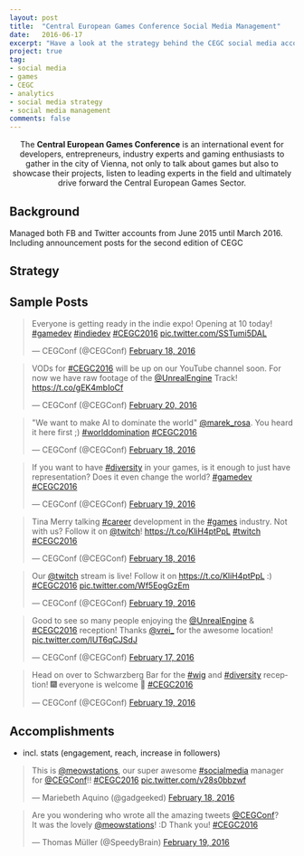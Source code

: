 ```yaml
---
layout: post
title:  "Central European Games Conference Social Media Management"
date:   2016-06-17
excerpt: "Have a look at the strategy behind the CEGC social media accounts. Includes example posts and achievements."
project: true
tag:
- social media
- games
- CEGC
- analytics
- social media strategy
- social media management
comments: false
---
```

    
<center>The <b>Central European Games Conference</b> is an international event for developers, entrepreneurs, industry experts and gaming enthusiasts to gather in the city of Vienna, not only to talk about games but also to showcase their projects, listen to leading experts in the field and ultimately drive forward the Central European Games Sector.</center>
      
## Background
Managed both FB and Twitter accounts from June 2015 until March 2016.
Including announcement posts for the second edition of CEGC

## Strategy

## Sample Posts

<blockquote class="twitter-tweet" data-lang="en"><p lang="en" dir="ltr">Everyone is getting ready in the indie expo! Opening at 10 today! <a href="https://twitter.com/hashtag/gamedev?src=hash">#gamedev</a> <a href="https://twitter.com/hashtag/indiedev?src=hash">#indiedev</a> <a href="https://twitter.com/hashtag/CEGC2016?src=hash">#CEGC2016</a> <a href="https://t.co/SSTumi5DAL">pic.twitter.com/SSTumi5DAL</a></p>&mdash; CEGConf (@CEGConf) <a href="https://twitter.com/CEGConf/status/700238093186699264">February 18, 2016</a></blockquote>
<script async src="//platform.twitter.com/widgets.js" charset="utf-8"></script>

<blockquote class="twitter-tweet" data-lang="en"><p lang="en" dir="ltr">VODs for <a href="https://twitter.com/hashtag/CEGC2016?src=hash">#CEGC2016</a> will be up on our YouTube channel soon. For now we have raw footage of the <a href="https://twitter.com/UnrealEngine">@UnrealEngine</a> Track! <a href="https://t.co/gEK4mbIoCf">https://t.co/gEK4mbIoCf</a></p>&mdash; CEGConf (@CEGConf) <a href="https://twitter.com/CEGConf/status/701043817047310337">February 20, 2016</a></blockquote>
<script async src="//platform.twitter.com/widgets.js" charset="utf-8"></script>

<blockquote class="twitter-tweet" data-lang="en"><p lang="en" dir="ltr">&quot;We want to make AI to dominate the world&quot; <a href="https://twitter.com/marek_rosa">@marek_rosa</a>. You heard it here first ;) <a href="https://twitter.com/hashtag/worlddomination?src=hash">#worlddomination</a> <a href="https://twitter.com/hashtag/CEGC2016?src=hash">#CEGC2016</a></p>&mdash; CEGConf (@CEGConf) <a href="https://twitter.com/CEGConf/status/700347563736702976">February 18, 2016</a></blockquote>
<script async src="//platform.twitter.com/widgets.js" charset="utf-8"></script>

<blockquote class="twitter-tweet" data-lang="en"><p lang="en" dir="ltr">If you want to have <a href="https://twitter.com/hashtag/diversity?src=hash">#diversity</a> in your games, is it enough to just have representation? Does it even change the world? <a href="https://twitter.com/hashtag/gamedev?src=hash">#gamedev</a> <a href="https://twitter.com/hashtag/CEGC2016?src=hash">#CEGC2016</a></p>&mdash; CEGConf (@CEGConf) <a href="https://twitter.com/CEGConf/status/700651567624486912">February 19, 2016</a></blockquote>
<script async src="//platform.twitter.com/widgets.js" charset="utf-8"></script>

<blockquote class="twitter-tweet" data-lang="en"><p lang="en" dir="ltr">Tina Merry talking <a href="https://twitter.com/hashtag/career?src=hash">#career</a> development in the <a href="https://twitter.com/hashtag/games?src=hash">#games</a> industry. Not with us? Follow it on <a href="https://twitter.com/Twitch">@twitch</a>! <a href="https://t.co/KliH4ptPpL">https://t.co/KliH4ptPpL</a> <a href="https://twitter.com/hashtag/twitch?src=hash">#twitch</a> <a href="https://twitter.com/hashtag/CEGC2016?src=hash">#CEGC2016</a></p>&mdash; CEGConf (@CEGConf) <a href="https://twitter.com/CEGConf/status/700260371773444096">February 18, 2016</a></blockquote>
<script async src="//platform.twitter.com/widgets.js" charset="utf-8"></script>

<blockquote class="twitter-tweet" data-lang="en"><p lang="en" dir="ltr">Our <a href="https://twitter.com/Twitch">@twitch</a> stream is live! Follow it on <a href="https://t.co/KliH4ptPpL">https://t.co/KliH4ptPpL</a> :) <a href="https://twitter.com/hashtag/CEGC2016?src=hash">#CEGC2016</a> <a href="https://t.co/Wf5EogGzEm">pic.twitter.com/Wf5EogGzEm</a></p>&mdash; CEGConf (@CEGConf) <a href="https://twitter.com/CEGConf/status/700606003889512448">February 19, 2016</a></blockquote>
<script async src="//platform.twitter.com/widgets.js" charset="utf-8"></script>

<blockquote class="twitter-tweet" data-lang="en"><p lang="en" dir="ltr">Good to see so many people enjoying the <a href="https://twitter.com/UnrealEngine">@UnrealEngine</a> &amp; <a href="https://twitter.com/hashtag/CEGC2016?src=hash">#CEGC2016</a> reception! Thanks <a href="https://twitter.com/vrei_">@vrei_</a> for the awesome location! <a href="https://t.co/lUT6qCJSdJ">pic.twitter.com/lUT6qCJSdJ</a></p>&mdash; CEGConf (@CEGConf) <a href="https://twitter.com/CEGConf/status/700031953337237506">February 17, 2016</a></blockquote>
<script async src="//platform.twitter.com/widgets.js" charset="utf-8"></script>

<blockquote class="twitter-tweet" data-lang="en"><p lang="en" dir="ltr">Head on over to Schwarzberg Bar for the <a href="https://twitter.com/hashtag/wig?src=hash">#wig</a> and <a href="https://twitter.com/hashtag/diversity?src=hash">#diversity</a> reception! 🎆 everyone is welcome 🎉 <a href="https://twitter.com/hashtag/CEGC2016?src=hash">#CEGC2016</a></p>&mdash; CEGConf (@CEGConf) <a href="https://twitter.com/CEGConf/status/700724521465204736">February 19, 2016</a></blockquote>
<script async src="//platform.twitter.com/widgets.js" charset="utf-8"></script>


## Accomplishments

- incl. stats (engagement, reach, increase in followers)

<blockquote class="twitter-tweet" data-lang="en"><p lang="en" dir="ltr">This is <a href="https://twitter.com/meowstations">@meowstations</a>, our super awesome <a href="https://twitter.com/hashtag/socialmedia?src=hash">#socialmedia</a> manager for <a href="https://twitter.com/CEGConf">@CEGConf</a>!! <a href="https://twitter.com/hashtag/CEGC2016?src=hash">#CEGC2016</a> <a href="https://t.co/v28s0bbzwf">pic.twitter.com/v28s0bbzwf</a></p>&mdash; Mariebeth Aquino (@gadgeeked) <a href="https://twitter.com/gadgeeked/status/700325365932277760">February 18, 2016</a></blockquote>
<script async src="//platform.twitter.com/widgets.js" charset="utf-8"></script>

<blockquote class="twitter-tweet" data-lang="en"><p lang="en" dir="ltr">Are you wondering who wrote all the amazing tweets <a href="https://twitter.com/CEGConf">@CEGConf</a>?<br>It was the lovely <a href="https://twitter.com/meowstations">@meowstations</a>! :D Thank you! <a href="https://twitter.com/hashtag/CEGC2016?src=hash">#CEGC2016</a></p>&mdash; Thomas Müller (@SpeedyBrain) <a href="https://twitter.com/SpeedyBrain/status/700735519416684545">February 19, 2016</a></blockquote>
<script async src="//platform.twitter.com/widgets.js" charset="utf-8"></script>
